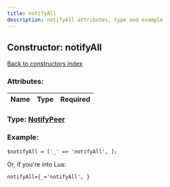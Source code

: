 ```yaml
---
title: notifyAll
description: notifyAll attributes, type and example
---
```

## Constructor: notifyAll  
[Back to constructors index](index.md)



### Attributes:

| Name     |    Type       | Required |
|----------|:-------------:|---------:|



### Type: [NotifyPeer](../types/NotifyPeer.md)


### Example:

```
$notifyAll = ['_' => 'notifyAll', ];
```  

Or, if you're into Lua:  


```
notifyAll={_='notifyAll', }

```


